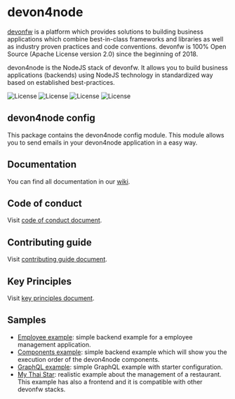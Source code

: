 # devon4node

[devonfw](https://www.devonfw.com/) is a platform which provides solutions to building business applications which combine best-in-class frameworks and libraries as well as industry proven practices and code conventions. devonfw is 100% Open Source (Apache License version 2.0) since the beginning of 2018.

devon4node is the NodeJS stack of devonfw. It allows you to build business applications (backends) using NodeJS technology in standardized way based on established best-practices.

![License](https://img.shields.io/npm/l/@devon4node/config)
![License](https://img.shields.io/npm/v/@devon4node/config)
![License](https://img.shields.io/librariesio/release/npm/@devon4node/config)
![License](https://img.shields.io/npm/dt/@devon4node/config)

## devon4node config

This package contains the devon4node config module. This module allows you to send emails in your devon4node application in a easy way.

## Documentation

You can find all documentation in our [wiki](https://github.com/devonfw/devon4node/wiki).

## Code of conduct

Visit [code of conduct document](https://github.com/devonfw/.github/blob/master/CODE_OF_CONDUCT.md).

## Contributing guide

Visit [contributing guide document](https://github.com/devonfw/.github/blob/master/CONTRIBUTING.asciidoc).

## Key Principles

Visit [key principles document](https://github.com/devonfw/.github/blob/master/key-principles.asciidoc).

## Samples

- [Employee example](https://github.com/devonfw-sample/devon4node-samples/tree/develop/employee): simple backend example for a employee management application.
- [Components example](https://github.com/devonfw-sample/devon4node/tree/develop/components-example): simple backend example which will show you the execution order of the devon4node components.
- [GraphQL example](https://github.com/devonfw-sample/devon4node/tree/develop/graphql): simple GraphQL example with starter configuration.
- [My Thai Star](https://github.com/devonfw/my-thai-star/tree/develop/node): realistic example about the management of a restaurant. This example has also a frontend and it is compatible with other devonfw stacks.
